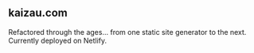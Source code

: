 ## kaizau.com

Refactored through the ages... from one static site generator to the next.
Currently deployed on Netlify.
